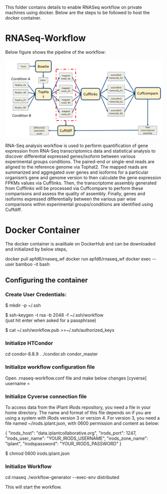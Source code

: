 This folder contains details to enable RNASeq workflow on private machines using docker. Below are the steps to be followed to host the docker container.

# RNASeq-Workflow
Below figure shows the pipeline of the workflow:

![](Images/rnaseq_wf.PNG)


RNA-Seq analysis workflow is used to perform quantification of gene expression from RNA-Seq transcriptomics data and statistical analysis to discover differential expressed genes/isoform between various experimental groups conditions. The paired-end or single-end reads are aligned to the reference genome via Tophat2. The mapped reads are summarized and aggregated over genes and isoforms for a particular organism’s gene and genome version to then calculate the gene expression FPKMs values via Cufflinks. Then, the transcriptome assembly generated from Cufflinks will be processed via Cuffcompare to perform these comparisons and assess the quality of assembly. Finally, genes and isoforms expressed differentially between the various pair wise comparisons within experimental groups/conditions are identified using Cuffdiff.

# Docker Container
The docker container is availbale on DockerHub and can be downloaded and initialized by below steps,

docker pull apfd6/rnaseq_wf
docker run apfd6/rnaseq_wf
docker exec --user bamboo -it <ContainerId> bash

## Configuring the container

### Create User Credentials:

$ mkdir -p ~/.ssh  

$ ssh-keygen -t rsa -b 2048 -f ~/.ssh/workflow  
  (just hit enter when asked for a passphrase)  
  
$ cat ~/.ssh/workflow.pub >>~/.ssh/authorized_keys


### Initialize HTCondor

cd condor-8.8.9
. ./condor.sh
condor_master

### Initialize workflow configuration file
Open .rnaseq-workflow.conf file and make below changes
[cyverse]
username = <your cyverse user name>

### Initialize Cyverse connection file

To access data from the iPlant iRods repository, you need a file in your home directory. The name and format of this file depends on if you are using a system with iRods version 3 or version 4. For version 3, you need a file named ~/irods.iplant.json, with 0600 permission and content as below:

{
    "irods_host": "data.iplantcollaborative.org",
    "irods_port": 1247,
    "irods_user_name": "YOUR_IRODS_USERNAME",
    "irods_zone_name": "iplant",
    "irodspassword": "YOUR_IRODS_PASSWORD"
}

$ chmod 0600 irods.iplant.json

### Initialize Workflow
cd rnaseq
./workflow-generator --exec-env distributed


This will start the workflow.
